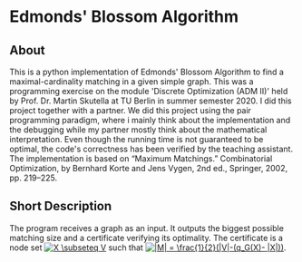 # Edmonds' Blossom Algorithm
## About
This is a python implementation of Edmonds' Blossom Algorithm to find a maximal-cardinality matching in a given simple graph. This was a programming exercise on the module 'Discrete Optimization (ADM II)' held by Prof. Dr. Martin Skutella at TU Berlin in summer semester 2020. I did this project together with a partner. We did this project using the pair programming paradigm, where i mainly think about the implementation and the debugging while my partner mostly think about the mathematical interpretation. Even though the running time is not guaranteed to be optimal, the code's correctness has been verified by the teaching assistant. The implementation is based on “Maximum Matchings.” Combinatorial Optimization, by Bernhard Korte and Jens Vygen, 2nd ed., Springer, 2002, pp. 219–225.

## Short Description
The program receives a graph as an input. It outputs the biggest possible matching size and a certificate verifying its optimality. The certificate is a node set <a href="https://www.codecogs.com/eqnedit.php?latex=X&space;\subseteq&space;V" target="_blank"><img src="https://latex.codecogs.com/gif.latex?X&space;\subseteq&space;V" title="X \subseteq V" /></a> such that 
<a href="https://www.codecogs.com/eqnedit.php?latex=|M|&space;=&space;\frac{1}{2}(|V|-(q_G(X)-&space;|X|))" target="_blank"><img src="https://latex.codecogs.com/gif.latex?|M|&space;=&space;\frac{1}{2}(|V|-(q_G(X)-&space;|X|))" title="|M| = \frac{1}{2}(|V|-(q_G(X)- |X|))" /></a>.
